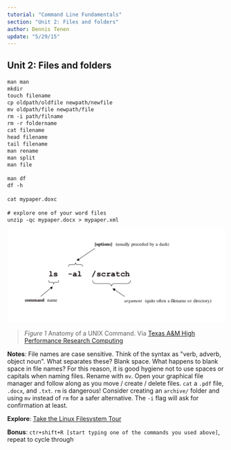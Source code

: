 ```yaml
---
tutorial: "Command Line Fundamentals"
section: "Unit 2: Files and folders"
author: Dennis Tenen
update: "5/29/15"
---
```


## Unit 2: Files and folders

```
man man
mkdir
touch filename
cp oldpath/oldfile newpath/newfile
mv oldpath/file newpath/file
rm -i path/filname
rm -r foldername
cat filename
head filename
tail filename
man rename
man split
man file

man df
df -h

cat mypaper.doxc

# explore one of your word files
unzip -qc mypaper.docx > mypaper.xml
```

![Anatomy of a UNIX Command.](../images/cmd-anatomy.jpg)

> *Figure 1* Anatomy of a UNIX Command. Via
[Texas A\&M High Performance Research Computing](http://web.archive.org/web/20150529023907/http://sc.tamu.edu/help/general/unix/unix.html)

**Notes**: File names are case sensitive. Think of the syntax as "verb, adverb,
object noun". What separates these? Blank space. What happens to blank space in
file names? For this reason, it is good hygiene not to use spaces or capitals
when naming files. Rename with `mv`. Open your graphical file manager and
follow along as you move / create / delete files. `cat` a `.pdf` file, `.docx`,
and `.txt`. `rm` is dangerous! Consider creating an `archive/` folder and using
`mv` instead of `rm` for a safer alternative. The `-i` flag will ask for
confirmation at least.

**Explore**: [Take the Linux Filesystem Tour](http://web.archive.org/web/20140224004333/http://tuxradar.com/content/take-linux-filesystem-tour#null)

**Bonus**: `ctr+shift+R [start typing one of the commands you used above]`, repeat to
cycle through
